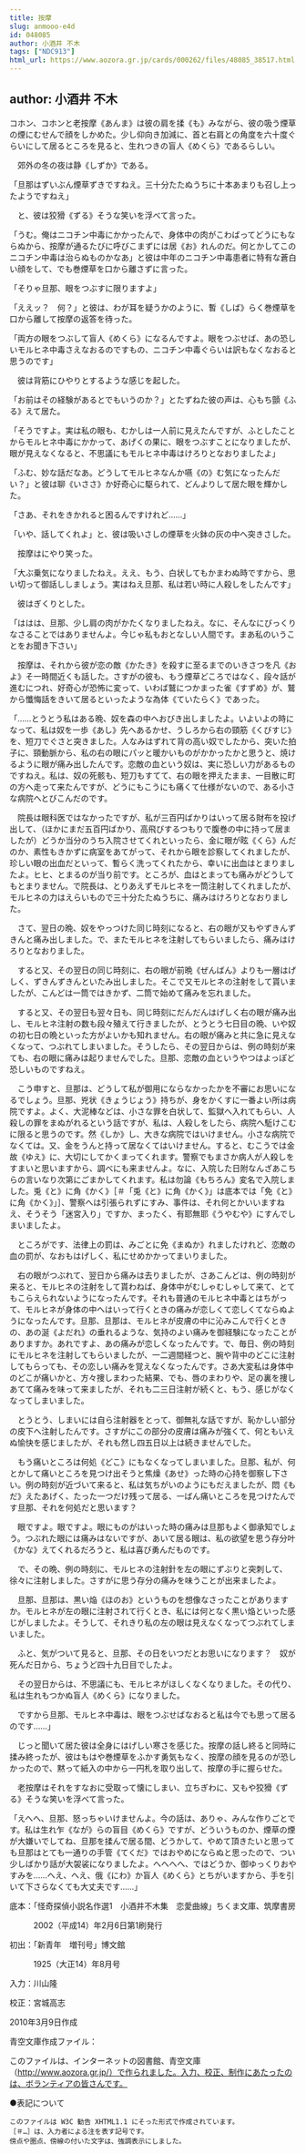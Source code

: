 ```yaml
---
title: 按摩
slug: anmooo-e4d
id: 048085
author: 小酒井 不木
tags: ["NDC913"]
html_url: https://www.aozora.gr.jp/cards/000262/files/48085_38517.html
---
```


## author: 小酒井 不木

コホン、コホンと老按摩《あんま》は彼の肩を揉《も》みながら、彼の吸う煙草の煙にむせんで顔をしかめた。少し仰向き加減に、首と右肩との角度を六十度ぐらいにして居るところを見ると、生れつきの盲人《めくら》であるらしい。

　郊外の冬の夜は静《しずか》である。

「旦那はずいぶん煙草ずきですねえ。三十分たたぬうちに十本あまりも召し上ったようですねえ」

　と、彼は狡猾《ずる》そうな笑いを浮べて言った。

「うむ。俺はニコチン中毒にかかったんで、身体中の肉がこわばってどうにもならぬから、按摩が通るたびに呼びこまずには居《お》れんのだ。何とかしてこのニコチン中毒は治らぬものかなあ」と彼は中年のニコチン中毒患者に特有な蒼白い顔をして、でも巻煙草を口から離さずに言った。

「そりゃ旦那、眼をつぶすに限りますよ」

「ええッ？　何？」と彼は、わが耳を疑うかのように、暫《しば》らく巻煙草を口から離して按摩の返答を待った。

「両方の眼をつぶして盲人《めくら》になるんですよ。眼をつぶせば、あの恐しいモルヒネ中毒さえなおるのですもの、ニコチン中毒ぐらいは訳もなくなおると思うのです」

　彼は背筋にひやりとするような感じを起した。

「お前はその経験があるとでもいうのか？」とたずねた彼の声は、心もち顫《ふる》えて居た。

「そうですよ。実は私の眼も、むかしは一人前に見えたんですが、ふとしたことからモルヒネ中毒にかかって、あげくの果に、眼をつぶすことになりましたが、眼が見えなくなると、不思議にもモルヒネ中毒はけろりとなおりましたよ」

「ふむ、妙な話だなあ。どうしてモルヒネなんか嚥《の》む気になったんだい？」と彼は聊《いささ》か好奇心に駆られて、どんよりして居た眼を輝かした。

「さあ、それをきかれると困るんですけれど……」

「いや、話してくれよ」と、彼は吸いさしの煙草を火鉢の灰の中へ突きさした。

　按摩はにやり笑った。

「大ぶ乗気になりましたねえ。ええ、もう、白状してもかまわぬ時ですから、思い切って御話ししましょう。実はねえ旦那、私は若い時に人殺しをしたんです」

　彼はぎくりとした。

「ははは、旦那、少し肩の肉がかたくなりましたねえ。なに、そんなにびっくりなさることではありませんよ。今じゃ私もおとなしい人間です。まあ私のいうことをお聞き下さい」



　按摩は、それから彼が恋の敵《かたき》を殺すに至るまでのいきさつを凡《およ》そ一時間近くも話した。さすがの彼も、もう煙草どころではなく、段々話が進むにつれ、好奇心が恐怖に変って、いわば鷲につかまった雀《すずめ》が、鷲から懺悔話をきいて居るといったような為体《ていたらく》であった。



「……とうとう私はある晩、奴を森の中へおびき出しましたよ。いよいよの時になって、私は奴を一歩《あし》先へあるかせ、うしろから右の頸筋《くびすじ》を、短刀でぐさと突きました。人なみはずれて背の高い奴でしたから、突いた拍子に、頸動脈から、私の右の眼にパッと暖かいものがかかったかと思うと、焼けるように眼が痛み出したんです。恋敵の血という奴は、実に恐しい力があるものですねえ。私は、奴の死骸も、短刀もすてて、右の眼を押えたまま、一目散に町の方へ走って来たんですが、どうにもこうにも痛くて仕様がないので、ある小さな病院へとびこんだのです。

　院長は眼科医ではなかったですが、私が三百円ばかりはいって居る財布を投げ出して、（ほかにまだ五百円ばかり、高飛びするつもりで腹巻の中に持って居ましたが）どうか当分のうち入院させてくれといったら、金に眼が眩《くら》んだのか、素性もきかずに病室をあてがって、それから眼を診察してくれましたが、珍しい眼の出血だといって、暫らく洗ってくれたから、幸いに出血はとまりましたよ。ヒヒ、とまるのが当り前です。ところが、血はとまっても痛みがどうしてもとまりません。で院長は、とりあえずモルヒネを一筒注射してくれましたが、モルヒネの力はえらいもので三十分たたぬうちに、痛みはけろりとなおりました。

　さて、翌日の晩、奴をやっつけた同じ時刻になると、右の眼が又もやずきんずきんと痛み出しました。で、またモルヒネを注射してもらいましたら、痛みはけろりとなおりました。

　すると又、その翌日の同じ時刻に、右の眼が前晩《ぜんばん》よりも一層はげしく、ずきんずきんといたみ出しました。そこで又モルヒネの注射をして貰いましたが、こんどは一筒ではきかず、二筒で始めて痛みを忘れました。

　すると又、その翌日も翌々日も、同じ時刻にだんだんはげしく右の眼が痛み出し、モルヒネ注射の数も段々殖えて行きましたが、とうとう七日目の晩、いや奴の初七日の晩といった方がよいかも知れません。右の眼が痛みと共に急に見えなくなって、つぶれてしまいました。そうしたら、その翌日からは、例の時刻が来ても、右の眼に痛みは起りませんでした。旦那、恋敵の血というやつはよっぽど恐しいものですねえ。

　こう申すと、旦那は、どうして私が御用にならなかったかを不審にお思いになるでしょう。旦那、兇状《きょうじょう》持ちが、身をかくすに一番よい所は病院ですよ。よく、大泥棒などは、小さな罪を白状して、監獄へ入れてもらい、人殺しの罪をまぬがれるという話ですが、私は、人殺しをしたら、病院へ駈けこむに限ると思うのです。然《しか》し、大きな病院ではいけません。小さな病院でなくては。又、金をうんと持って居なくてはいけません。すると、むこうでは金故《ゆえ》に、大切にしてかくまってくれます。警察でもまさか病人が人殺しをすまいと思いますから、調べにも来ませんよ。なに、入院した日附なんざあこちらの言いなり次第にごまかしてくれます。私は勿論《もちろん》変名で入院しました。兎《と》に角《かく》［＃「兎《と》に角《かく》」は底本では「免《と》に角《かく》」］、警察へは引張られずにすみ、事件は、それ何とかいいますねえ、そうそう「迷宮入り」ですか、まったく、有耶無耶《うやむや》にすんでしまいましたよ。

　ところがです、法律上の罰は、みごとに免《まぬか》れましたけれど、恋敵の血の罰が、なおもはげしく、私にせめかかってまいりました。

　右の眼がつぶれて、翌日から痛みは去りましたが、さあこんどは、例の時刻が来ると、モルヒネの注射をして貰わねば、身体中がむしゃむしゃして来て、とてもこらえられないようになったんです。それも普通のモルヒネ中毒とはちがって、モルヒネが身体の中へはいって行くときの痛みが恋しくて恋しくてならぬようになったんです。旦那、旦那は、モルヒネが皮膚の中に沁みこんで行くときの、あの涎《よだれ》の垂れるような、気持のよい痛みを御経験になったことがありますか。あれですよ、あの痛みが恋しくなったんです。で、毎日、例の時刻にモルヒネを注射してもらいましたが、一二週間経つと、腕や背中のどこに注射してもらっても、その恋しい痛みを覚えなくなったんです。さあ大変私は身体中のどこが痛いかと、方々捜しまわった結果、でも、唇のまわりや、足の裏を捜しあてて痛みを味って来ましたが、それも二三日注射が続くと、もう、感じがなくなってしまいました。

　とうとう、しまいには自ら注射器をとって、御無礼な話ですが、恥かしい部分の皮下へ注射したんです。さすがにこの部分の皮膚は痛みが強くて、何ともいえぬ愉快を感じましたが、それも然し四五日以上は続きませんでした。

　もう痛いところは何処《どこ》にもなくなってしまいました。旦那、私が、何とかして痛いところを見つけ出そうと焦燥《あせ》った時の心持を御察し下さい。例の時刻が近づいて来ると、私は気ちがいのようにもだえましたが、悶《もだ》えたあげく、たった一つだけ残って居る、一ばん痛いところを見つけたんです旦那、それを何処だと思います？

　眼ですよ。眼ですよ。眼にものがはいった時の痛みは旦那もよく御承知でしょう。つぶれた眼には痛みはないですが、あいて居る眼は、私の欲望を思う存分叶《かな》えてくれるだろうと、私は喜び勇んだものです。

　で、その晩、例の時刻に、モルヒネの注射針を左の眼にずぶりと突刺して、徐々に注射しました。さすがに思う存分の痛みを味うことが出来ましたよ。

　旦那、旦那は、黒い焔《ほのお》というものを想像なさったことがありますか。モルヒネが左の眼に注射されて行くとき、私には何となく黒い焔といった感じがしましたよ。そうして、それきり私の左の眼は見えなくなってつぶれてしまいました。

　ふと、気がついて見ると、旦那、その日をいつだとお思いになります？　奴が死んだ日から、ちょうど四十九日目でしたよ。

　その翌日からは、不思議にも、モルヒネがほしくなくなりました。その代り、私は生れもつかぬ盲人《めくら》になりました。

　ですから旦那、モルヒネ中毒は、眼をつぶせばなおると私は今でも思って居るのです……」

　じっと聞いて居た彼は全身にはげしい寒さを感じた。按摩の話し終ると同時に揉み終ったが、彼はもはや巻煙草をふかす勇気もなく、按摩の顔を見るのが恐しかったので、黙って紙入の中から一円札を取り出して、按摩の手に握らせた。

　老按摩はそれをすなおに受取って懐にしまい、立ちぎわに、又もや狡猾《ずる》そうな笑いを浮べて言った。

「えへへ、旦那、怒っちゃいけませんよ。今の話は、ありゃ、みんな作りごとです。私は生れ乍《なが》らの盲目《めくら》ですが、どういうものか、煙草の煙が大嫌いでしてね、旦那を揉んで居る間、どうかして、やめて頂きたいと思っても旦那はとても一通りの手管《てくだ》ではおやめにならぬと思ったので、つい少しばかり話が大袈裟になりましたよ。へへへへ、ではどうか、御ゆっくりおやすみを……へえ、へえ、俄《にわ》か盲人《めくら》とちがいますから、手を引いて下さらなくても大丈夫です……」













底本：「怪奇探偵小説名作選1　小酒井不木集　恋愛曲線」ちくま文庫、筑摩書房


　　　2002（平成14）年2月6日第1刷発行

初出：「新青年　増刊号」博文館

　　　1925（大正14）年8月号

入力：川山隆

校正：宮城高志

2010年3月9日作成

青空文庫作成ファイル：

このファイルは、インターネットの図書館、青空文庫（http://www.aozora.gr.jp/）で作られました。入力、校正、制作にあたったのは、ボランティアの皆さんです。











●表記について


	このファイルは W3C 勧告 XHTML1.1 にそった形式で作成されています。
	［＃…］は、入力者による注を表す記号です。
	傍点や圏点、傍線の付いた文字は、強調表示にしました。